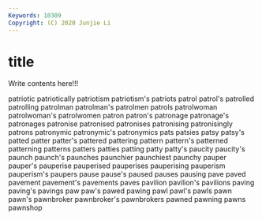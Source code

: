 ```yaml
---
Keywords: 10309
Copyright: (C) 2020 Junjie Li
---
```


# title

Write contents here!!!

patriotic 
patriotically 
patriotism 
patriotism's 
patriots 
patrol 
patrol's 
patrolled 
patrolling
patrolman 
patrolman's 
patrolmen 
patrols 
patrolwoman 
patrolwoman's 
patrolwomen 
patron 
patron's 
patronage
patronage's 
patronages 
patronise 
patronised 
patronises 
patronising 
patronisingly 
patrons 
patronymic 
patronymic's
patronymics 
pats 
patsies 
patsy 
patsy's 
patted 
patter 
patter's 
pattered 
pattering
pattern 
pattern's 
patterned 
patterning 
patterns 
patters 
patties 
patting 
patty 
patty's
paucity 
paucity's 
paunch 
paunch's 
paunches 
paunchier 
paunchiest 
paunchy 
pauper 
pauper's
pauperise 
pauperised 
pauperises 
pauperising 
pauperism 
pauperism's 
paupers 
pause 
pause's 
paused
pauses 
pausing 
pave 
paved 
pavement 
pavement's 
pavements 
paves 
pavilion 
pavilion's
pavilions 
paving 
paving's 
pavings 
paw 
paw's 
pawed 
pawing 
pawl 
pawl's
pawls 
pawn 
pawn's 
pawnbroker 
pawnbroker's 
pawnbrokers 
pawned 
pawning 
pawns 
pawnshop
